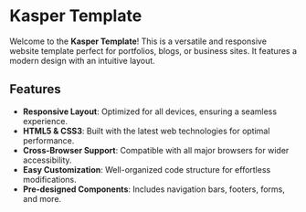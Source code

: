 # Kasper Template

Welcome to the **Kasper Template**! This is a versatile and responsive website template perfect for portfolios, blogs, or business sites.
It features a modern design with an intuitive layout.

## Features

- **Responsive Layout**: Optimized for all devices, ensuring a seamless experience.
- **HTML5 & CSS3**: Built with the latest web technologies for optimal performance.
- **Cross-Browser Support**: Compatible with all major browsers for wider accessibility.
- **Easy Customization**: Well-organized code structure for effortless modifications.
- **Pre-designed Components**: Includes navigation bars, footers, forms, and more.
